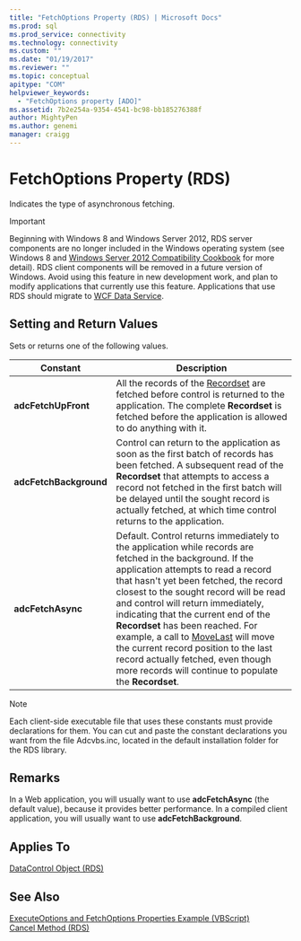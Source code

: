 ```yaml
---
title: "FetchOptions Property (RDS) | Microsoft Docs"
ms.prod: sql
ms.prod_service: connectivity
ms.technology: connectivity
ms.custom: ""
ms.date: "01/19/2017"
ms.reviewer: ""
ms.topic: conceptual
apitype: "COM"
helpviewer_keywords: 
  - "FetchOptions property [ADO]"
ms.assetid: 7b2e254a-9354-4541-bc98-bb185276388f
author: MightyPen
ms.author: genemi
manager: craigg
---
```

# FetchOptions Property (RDS)
Indicates the type of asynchronous fetching.  
  
> [!IMPORTANT]
>  Beginning with Windows 8 and Windows Server 2012, RDS server components are no longer included in the Windows operating system (see Windows 8 and [Windows Server 2012 Compatibility Cookbook](https://www.microsoft.com/download/details.aspx?id=27416) for more detail). RDS client components will be removed in a future version of Windows. Avoid using this feature in new development work, and plan to modify applications that currently use this feature. Applications that use RDS should migrate to [WCF Data Service](https://go.microsoft.com/fwlink/?LinkId=199565).  
  
## Setting and Return Values  
 Sets or returns one of the following values.  
  
|Constant|Description|  
|--------------|-----------------|  
|**adcFetchUpFront**|All the records of the [Recordset](../../../ado/reference/ado-api/recordset-object-ado.md) are fetched before control is returned to the application. The complete **Recordset** is fetched before the application is allowed to do anything with it.|  
|**adcFetchBackground**|Control can return to the application as soon as the first batch of records has been fetched. A subsequent read of the **Recordset** that attempts to access a record not fetched in the first batch will be delayed until the sought record is actually fetched, at which time control returns to the application.|  
|**adcFetchAsync**|Default. Control returns immediately to the application while records are fetched in the background. If the application attempts to read a record that hasn't yet been fetched, the record closest to the sought record will be read and control will return immediately, indicating that the current end of the **Recordset** has been reached. For example, a call to [MoveLast](../../../ado/reference/rds-api/movefirst-movelast-movenext-and-moveprevious-methods-rds.md) will move the current record position to the last record actually fetched, even though more records will continue to populate the **Recordset**.|  
  
> [!NOTE]
>  Each client-side executable file that uses these constants must provide declarations for them. You can cut and paste the constant declarations you want from the file Adcvbs.inc, located in the default installation folder for the RDS library.  
  
## Remarks  
 In a Web application, you will usually want to use **adcFetchAsync** (the default value), because it provides better performance. In a compiled client application, you will usually want to use **adcFetchBackground**.  
  
## Applies To  
 [DataControl Object (RDS)](../../../ado/reference/rds-api/datacontrol-object-rds.md)  
  
## See Also  
 [ExecuteOptions and FetchOptions Properties Example (VBScript)](../../../ado/reference/rds-api/executeoptions-and-fetchoptions-properties-example-vbscript.md)   
 [Cancel Method (RDS)](../../../ado/reference/rds-api/cancel-method-rds.md)


